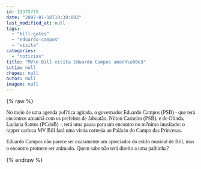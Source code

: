 ```yaml
---
id: 12375775
date: "2007-01-18T19:39:00Z"
last_modified_at: null
tags:
  - "bill-gates"
  - "eduardo-campos"
  - "visita"
categories:
  - "noticias"
title: "MV\n Bill visita Eduardo Campos amanh\u00e3"
sutia: null
chapeu: null
autor: null
imagem: null
---
```

{% raw %}
<p><P><FONT face=Verdana>No meio de uma agenda pol?tica agitada, o governador Eduardo Campos (PSB) - que terá encontros amanhã com os prefeitos de Jaboatão, Nilton Carneiro (PSB), e de Olinda, Luciana Santos (PCdoB) -, terá uma pausa para um encontro no m?nimo inusitado: o rapper carioca MV Bill fará uma visita cortesia ao Palácio do Campo das Princesas. </FONT></P></p>
<p><P><FONT face=Verdana>Eduardo Campos não parece ser exatamente um apreciador do estilo musical de Bill, mas o encontro promete ser animado. Quem sabe não terá direito a uma palhinha?</FONT>&nbsp; </P> </p>
{% endraw %}